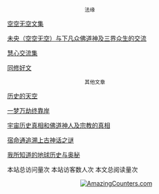                              法缘

[空空无空文集](https://github.com/lanna2019/lanna2019.github.io/issues/65#issue-454113136)

[未央（空空无空）与下凡众佛道神及三界众生的交流](https://github.com/lanna2019/lanna2019.github.io/issues/64#issue-454107840)

[慧心交流集](https://github.com/lanna2019/lanna2019.github.io/issues/180#issue-527641081)

[同修好文](https://github.com/lanna2019/lanna2019.github.io/issues/181#issue-527641136)


                             其他文章

[历史的天空](https://github.com/lanna2019/lanna2019.github.io/issues/108#issue-456639959)

[一梦万劫终靠岸](https://github.com/lanna2019/lanna2019.github.io/issues/91#issue-454726509)

[宇宙历史真相和佛道神人及宗教的真相](https://github.com/lanna2019/lanna2019.github.io/issues/110#issue-456642762)

[宿命通追溯上古神话之谜](https://github.com/lanna2019/lanna2019.github.io/issues/130#issue-456645174)

[我所知道的地球历史与奥秘](https://github.com/lanna2019/lanna2019.github.io/issues/141#issue-456646755)

<script async src="//busuanzi.ibruce.info/busuanzi/2.3/busuanzi.pure.mini.js"></script>
<span id="busuanzi_container_site_pv">本站总访问量<span id="busuanzi_value_site_pv"></span>次</span>
<span id="busuanzi_container_site_uv">本站访客数<span id="busuanzi_value_site_uv"></span>人次</span>
<span id="busuanzi_value_page_pv">本文总阅读量<span id="busuanzi_value_page_pv"></span>次</span>


<div align="center"><a href="http://www.amazingcounters.com"><img border="0" 
src="http://cc.amazingcounters.com/counter.php?i=3243039&c=9729430" 
alt="AmazingCounters.com"></a></div>



